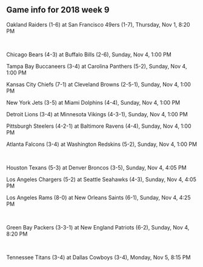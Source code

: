 ## Game info for 2018 week 9
Oakland Raiders (1-6) at San Francisco 49ers (1-7), Thursday, Nov 1, 8:20 PM


<br/>

Chicago Bears (4-3) at Buffalo Bills (2-6), Sunday, Nov 4, 1:00 PM

Tampa Bay Buccaneers (3-4) at Carolina Panthers (5-2), Sunday, Nov 4, 1:00 PM

Kansas City Chiefs (7-1) at Cleveland Browns (2-5-1), Sunday, Nov 4, 1:00 PM

New York Jets (3-5) at Miami Dolphins (4-4), Sunday, Nov 4, 1:00 PM

Detroit Lions (3-4) at Minnesota Vikings (4-3-1), Sunday, Nov 4, 1:00 PM

Pittsburgh Steelers (4-2-1) at Baltimore Ravens (4-4), Sunday, Nov 4, 1:00 PM

Atlanta Falcons (3-4) at Washington Redskins (5-2), Sunday, Nov 4, 1:00 PM


<br/>

Houston Texans (5-3) at Denver Broncos (3-5), Sunday, Nov 4, 4:05 PM

Los Angeles Chargers (5-2) at Seattle Seahawks (4-3), Sunday, Nov 4, 4:05 PM

Los Angeles Rams (8-0) at New Orleans Saints (6-1), Sunday, Nov 4, 4:25 PM


<br/>

Green Bay Packers (3-3-1) at New England Patriots (6-2), Sunday, Nov 4, 8:20 PM


<br/>

Tennessee Titans (3-4) at Dallas Cowboys (3-4), Monday, Nov 5, 8:15 PM

